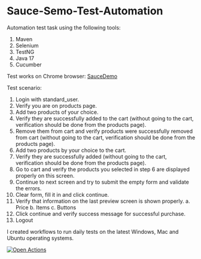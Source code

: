 # Sauce-Semo-Test-Automation

Automation test task using the following tools:
1. Maven
2. Selenium
3. TestNG
4. Java 17
5. Cucumber

Test works on Chrome browser: [SauceDemo](https://www.saucedemo.com/)

Test scenario:
1. Login with standard_user.
2. Verify you are on products page.
3. Add two products of your choice.
4. Verify they are successfully added to the cart (without going to the cart, verification should be done from the products page).
5. Remove them from cart and verify products were successfully removed from cart (without going to the cart, verification should be done from the products page).
6. Add two products by your choice to the cart.
7. Verify they are successfully added (without going to the cart, verification should be done from the products page).
8. Go to cart and verify the products you selected in step 6 are displayed properly on this screen.
9. Continue to next screen and try to submit the empty form and validate the errors.
10. Clear form, fill it in and click continue.
11. Verify that information on the last preview screen is shown properly.
a. Price
b. Items
c. Buttons
12. Click continue and verify success message for successful purchase.
13. Logout

I created workflows to run daily tests on the latest Windows, Mac and Ubuntu operating systems.

[![Open Actions](https://img.shields.io/badge/Open-Actions-brightgreen?style=for-the-badge)](https://github.com/nKashev/Sauce-Semo-Test-Automation/actions)
